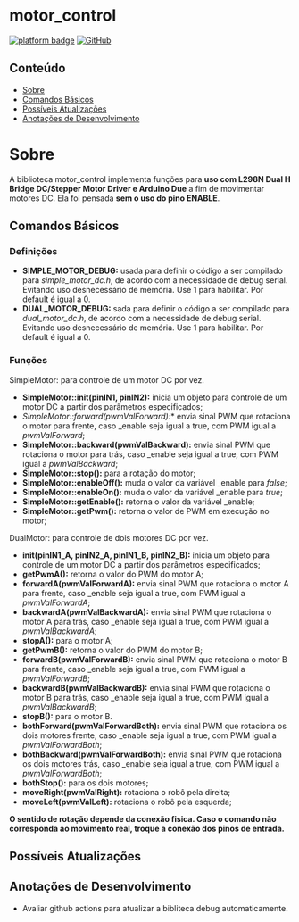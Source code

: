 # motor_control

[![platform badge](https://img.shields.io/badge/platform-Arduino-orange.svg)](https://github.com/arduino)
[![GitHub](https://img.shields.io/github/license/mashape/apistatus.svg)](https://github.com/SciCoBot/serial_debug/blob/main/LICENSE)

## Conteúdo

- [Sobre](#sobre)
- [Comandos Básicos](#comandos-básicos)
- [Possíveis Atualizações](#possíveis-atualizações)
- [Anotações de Desenvolvimento](#anotações-de-desenvolvimento)


# Sobre

A biblioteca motor_control implementa funções para **uso com L298N Dual H Bridge DC/Stepper Motor Driver e Arduino Due** a fim de movimentar motores DC. 
Ela foi pensada **sem o uso do pino ENABLE**.

## Comandos Básicos
### Definições

- **SIMPLE_MOTOR_DEBUG:** usada para definir o código a ser compilado para *simple_motor_dc.h*, de acordo com a necessidade de debug serial. Evitando uso desnecessário de memória. Use 1 para habilitar. Por default é igual a 0.
- **DUAL_MOTOR_DEBUG:** sada para definir o código a ser compilado para *dual_motor_dc.h*, de acordo com a necessidade de debug serial. Evitando uso desnecessário de memória. Use 1 para habilitar. Por default é igual a 0.
### Funções

SimpleMotor: para controle de um motor DC por vez.

- **SimpleMotor::init(pinIN1, pinIN2):** inicia um objeto para controle de um motor DC a partir dos parâmetros especificados;
- *SimpleMotor::forward(pwmValForward):** envia sinal PWM que rotaciona o motor para frente, caso _enable seja igual a true, com PWM igual a *pwmValForward*;
- **SimpleMotor::backward(pwmValBackward):** envia sinal PWM que rotaciona o motor para trás, caso _enable seja igual a true, com PWM igual a  *pwmValBackward*;
- **SimpleMotor::stop():** para a rotação do motor;
- **SimpleMotor::enableOff():** muda o valor da variável _enable para *false*;
- **SimpleMotor::enableOn():** muda o valor da variável _enable para *true*;
- **SimpleMotor::getEnable():** retorna o valor da variável _enable;
- **SimpleMotor::getPwm():** retorna o valor de PWM em execução no motor;

DualMotor: para controle de dois motores DC por vez.

- **init(pinIN1_A, pinIN2_A, pinIN1_B, pinIN2_B):** inicia um objeto para controle de um motor DC a partir dos parâmetros especificados;
- **getPwmA():** retorna o valor do PWM do motor A;
- **forwardA(pwmValForwardA):** envia sinal PWM que rotaciona o motor A para frente, caso _enable seja igual a true, com PWM igual a *pwmValForwardA*;
- **backwardA(pwmValBackwardA):** envia sinal PWM que rotaciona o motor A para trás, caso _enable seja igual a true, com PWM igual a *pwmValBackwardA*;
- **stopA():** para o motor A;
- **getPwmB():** retorna o valor do PWM do motor B;
- **forwardB(pwmValForwardB):** envia sinal PWM que rotaciona o motor B para frente, caso _enable seja igual a true, com PWM igual a *pwmValForwardB*;
- **backwardB(pwmValBackwardB):** envia sinal PWM que rotaciona o motor B para trás, caso _enable seja igual a true, com PWM igual a *pwmValBackwardB*;
- **stopB():** para o motor B.
- **bothForward(pwmValForwardBoth):** envia sinal PWM que rotaciona os dois motores frente, caso _enable seja igual a true, com PWM igual a *pwmValForwardBoth*;
- **bothBackward(pwmValForwardBoth):** envia sinal PWM que rotaciona os dois motores trás, caso _enable seja igual a true, com PWM igual a *pwmValForwardBoth*;
- **bothStop():** para os dois motores;
- **moveRight(pwmValRight):** rotaciona o robô pela direita;
- **moveLeft(pwmValLeft):** rotaciona o robô pela esquerda;

**O sentido de rotação depende da conexão fisica. Caso o comando não corresponda ao movimento real, troque a conexão dos pinos de entrada.** 

## Possíveis Atualizações



## Anotações de Desenvolvimento

- Avaliar github actions para atualizar a bibliteca debug automaticamente.
